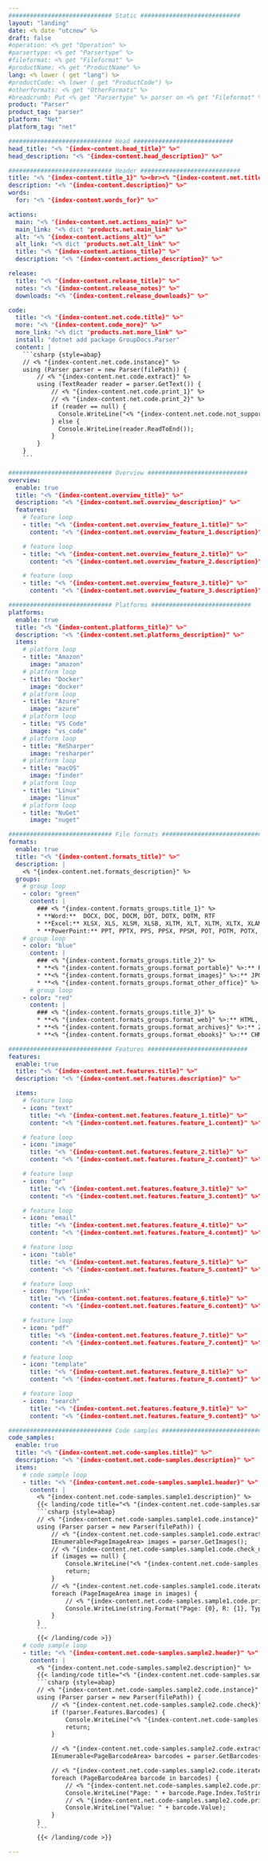 ```yaml
---
############################# Static ############################
layout: "landing"
date: <% date "utcnow" %>
draft: false
#operation: <% get "Operation" %>
#parsertype: <% get "Parsertype" %>
#fileformat: <% get "Fileformat" %>
#productName: <% get "ProductName" %>
lang: <% lower ( get "lang") %>
#productCode: <% lower ( get "ProductCode") %>
#otherformats: <% get "OtherFormats" %>
#breadcrumb: Put <% get "Parsertype" %> parser on <% get "Fileformat" %> for <% get "ProgLang" %>
product: "Parser"
product_tag: "parser"
platform: "Net"
platform_tag: "net"

############################# Head ############################
head_title: "<% "{index-content.head_title}" %>"
head_description: "<% "{index-content.head_description}" %>"

############################# Header ############################
title: "<% "{index-content.title_1}" %><br><% "{index-content.net.title_2}" %>"
description: "<% "{index-content.description}" %>"
words:
  for: "<% "{index-content.words_for}" %>"

actions:
  main: "<% "{index-content.net.actions_main}" %>"
  main_link: "<% dict "products.net.main_link" %>"
  alt: "<% "{index-content.actions_alt}" %>"
  alt_link: "<% dict "products.net.alt_link" %>"
  title: "<% "{index-content.actions_title}" %>"
  description: "<% "{index-content.actions_description}" %>"

release:
  title: "<% "{index-content.release_title}" %>"
  notes: "<% "{index-content.release_notes}" %>"
  downloads: "<% "{index-content.release_downloads}" %>"

code:
  title: "<% "{index-content.net.code.title}" %>"
  more: "<% "{index-content.code_more}" %>"
  more_link: "<% dict "products.net.more_link" %>"
  install: "dotnet add package GroupDocs.Parser"
  content: |
    ```csharp {style=abap}   
    // <% "{index-content.net.code.instance}" %>
    using (Parser parser = new Parser(filePath)) {
        // <% "{index-content.net.code.extract}" %>
        using (TextReader reader = parser.GetText()) {
            // <% "{index-content.net.code.print_1}" %>
            // <% "{index-content.net.code.print_2}" %>
            if (reader == null) {
              Console.WriteLine("<% "{index-content.net.code.not_supported}" %>");
            } else {
              Console.WriteLine(reader.ReadToEnd());
            }
        }
    }
    ```

############################# Overview ############################
overview:
  enable: true
  title: "<% "{index-content.overview_title}" %>"
  description: "<% "{index-content.net.overview_description}" %>"
  features:
    # feature loop
    - title: "<% "{index-content.net.overview_feature_1.title}" %>"
      content: "<% "{index-content.net.overview_feature_1.description}" %>"

    # feature loop
    - title: "<% "{index-content.net.overview_feature_2.title}" %>"
      content: "<% "{index-content.net.overview_feature_2.description}" %>"

    # feature loop
    - title: "<% "{index-content.net.overview_feature_3.title}" %>"
      content: "<% "{index-content.net.overview_feature_3.description}" %>"

############################# Platforms ############################
platforms:
  enable: true
  title: "<% "{index-content.platforms_title}" %>"
  description: "<% "{index-content.net.platforms_description}" %>"
  items:
    # platform loop
    - title: "Amazon"
      image: "amazon"
    # platform loop
    - title: "Docker"
      image: "docker"
    # platform loop
    - title: "Azure"
      image: "azure"
    # platform loop
    - title: "VS Code"
      image: "vs_code"
    # platform loop
    - title: "ReSharper"
      image: "resharper"
    # platform loop
    - title: "macOS"
      image: "finder"
    # platform loop
    - title: "Linux"
      image: "linux"
    # platform loop
    - title: "NuGet"
      image: "nuget"

############################# File formats ############################
formats:
  enable: true
  title: "<% "{index-content.formats_title}" %>"
  description: |
    <% "{index-content.net.formats_description}" %>
  groups:
    # group loop
    - color: "green"
      content: |
        ### <% "{index-content.formats_groups.title_1}" %>
        * **Word:**  DOCX, DOC, DOCM, DOT, DOTX, DOTM, RTF
        * **Excel:** XLSX, XLS, XLSM, XLSB, XLTM, XLT, XLTM, XLTX, XLAM, SXC, SpreadsheetML
        * **PowerPoint:** PPT, PPTX, PPS, PPSX, PPSM, POT, POTM, POTX, PPTM
    # group loop
    - color: "blue"
      content: |
        ### <% "{index-content.formats_groups.title_2}" %>
        * **<% "{index-content.formats_groups.format_portable}" %>:** PDF
        * **<% "{index-content.formats_groups.format_images}" %>:** JPG, BMP, PNG, TIFF, GIF
        * **<% "{index-content.formats_groups.format_other_office}" %>:** ODT, OTT, OTS, ODS, ODP, OTP, ODG
      # group loop
    - color: "red"
      content: |
        ### <% "{index-content.formats_groups.title_3}" %>
        * **<% "{index-content.formats_groups.format_web}" %>:** HTML, MHTML
        * **<% "{index-content.formats_groups.format_archives}" %>:** ZIP, TAR, 7Z
        * **<% "{index-content.formats_groups.format_ebooks}" %>:** CHM, EPUB, FB2, MOBI

############################# Features ############################
features:
  enable: true
  title: "<% "{index-content.net.features.title}" %>"
  description: "<% "{index-content.net.features.description}" %>"

  items:
    # feature loop
    - icon: "text"
      title: "<% "{index-content.net.features.feature_1.title}" %>"
      content: "<% "{index-content.net.features.feature_1.content}" %>"

    # feature loop
    - icon: "image"
      title: "<% "{index-content.net.features.feature_2.title}" %>"
      content: "<% "{index-content.net.features.feature_2.content}" %>"

    # feature loop
    - icon: "qr"
      title: "<% "{index-content.net.features.feature_3.title}" %>"
      content: "<% "{index-content.net.features.feature_3.content}" %>"

    # feature loop
    - icon: "email"
      title: "<% "{index-content.net.features.feature_4.title}" %>"
      content: "<% "{index-content.net.features.feature_4.content}" %>"

    # feature loop
    - icon: "table"
      title: "<% "{index-content.net.features.feature_5.title}" %>"
      content: "<% "{index-content.net.features.feature_5.content}" %>"

    # feature loop
    - icon: "hyperlink"
      title: "<% "{index-content.net.features.feature_6.title}" %>"
      content: "<% "{index-content.net.features.feature_6.content}" %>"

    # feature loop
    - icon: "pdf"
      title: "<% "{index-content.net.features.feature_7.title}" %>"
      content: "<% "{index-content.net.features.feature_7.content}" %>"

    # feature loop
    - icon: "template"
      title: "<% "{index-content.net.features.feature_8.title}" %>"
      content: "<% "{index-content.net.features.feature_8.content}" %>"

    # feature loop
    - icon: "search"
      title: "<% "{index-content.net.features.feature_9.title}" %>"
      content: "<% "{index-content.net.features.feature_9.content}" %>"

############################# Code samples ############################
code_samples:
  enable: true
  title: "<% "{index-content.net.code-samples.title}" %>"
  description: "<% "{index-content.net.code-samples.description}" %>"
  items:
    # code sample loop
    - title: "<% "{index-content.net.code-samples.sample1.header}" %>"
      content: |
        <% "{index-content.net.code-samples.sample1.description}" %>
        {{< landing/code title="<% "{index-content.net.code-samples.sample1.title}" %>">}}
        ```csharp {style=abap}
        // <% "{index-content.net.code-samples.sample1.code.instance}" %>
        using (Parser parser = new Parser(filePath)) {
            // <% "{index-content.net.code-samples.sample1.code.extract}" %>
            IEnumerable<PageImageArea> images = parser.GetImages();
            // <% "{index-content.net.code-samples.sample1.code.check_null}" %>
            if (images == null) {
                Console.WriteLine("<% "{index-content.net.code-samples.sample1.code.not_supported}" %>");
                return;
            }
            // <% "{index-content.net.code-samples.sample1.code.iterate}" %>
            foreach (PageImageArea image in images) {
                // <% "{index-content.net.code-samples.sample1.code.print}" %>
                Console.WriteLine(string.Format("Page: {0}, R: {1}, Type: {2}", image.Page.Index, image.Rectangle, image.FileType));
            }
        }
        ```
        {{< /landing/code >}}
    # code sample loop
    - title: "<% "{index-content.net.code-samples.sample2.header}" %>"
      content: |
        <% "{index-content.net.code-samples.sample2.description}" %>
        {{< landing/code title="<% "{index-content.net.code-samples.sample2.title}" %>">}}
        ```csharp {style=abap}   
        // <% "{index-content.net.code-samples.sample2.code.instance}" %>
        using (Parser parser = new Parser(filePath)) {
            // <% "{index-content.net.code-samples.sample2.code.check}" %>
            if (!parser.Features.Barcodes) {
                Console.WriteLine("<% "{index-content.net.code-samples.sample2.code.not_supported}" %>");
                return;
            }

            // <% "{index-content.net.code-samples.sample2.code.extract}" %>
            IEnumerable<PageBarcodeArea> barcodes = parser.GetBarcodes();

            // <% "{index-content.net.code-samples.sample2.code.iterate}" %>
            foreach (PageBarcodeArea barcode in barcodes) {
                // <% "{index-content.net.code-samples.sample2.code.print_page_index}" %>
                Console.WriteLine("Page: " + barcode.Page.Index.ToString());
                // <% "{index-content.net.code-samples.sample2.code.print_value}" %>
                Console.WriteLine("Value: " + barcode.Value);
            }
        }
        ```
        {{< /landing/code >}}

---
```

